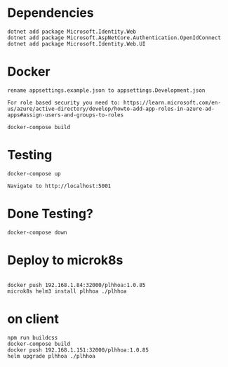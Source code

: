 # Dependencies
```
dotnet add package Microsoft.Identity.Web
dotnet add package Microsoft.AspNetCore.Authentication.OpenIdConnect
dotnet add package Microsoft.Identity.Web.UI
```

# Docker
```
rename appsettings.example.json to appsettings.Development.json

For role based security you need to: https://learn.microsoft.com/en-us/azure/active-directory/develop/howto-add-app-roles-in-azure-ad-apps#assign-users-and-groups-to-roles

docker-compose build
```
# Testing
```
docker-compose up

Navigate to http://localhost:5001
```
# Done Testing?
```
docker-compose down
```
# Deploy to microk8s
```

docker push 192.168.1.84:32000/plhhoa:1.0.85
microk8s helm3 install plhhoa ./plhhoa
```
# on client
```
npm run buildcss
docker-compose build
docker push 192.168.1.151:32000/plhhoa:1.0.85
helm upgrade plhhoa ./plhhoa

```